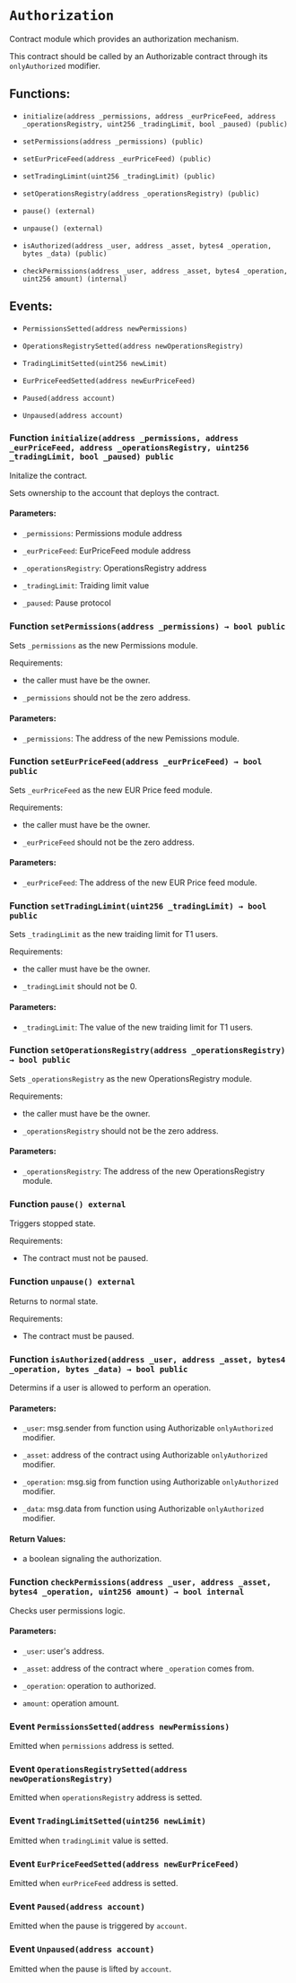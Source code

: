 # `Authorization`

Contract module which provides an authorization mechanism.

This contract should be called by an Authorizable contract through its `onlyAuthorized` modifier.

## Functions:

- `initialize(address _permissions, address _eurPriceFeed, address _operationsRegistry, uint256 _tradingLimit, bool _paused) (public)`

- `setPermissions(address _permissions) (public)`

- `setEurPriceFeed(address _eurPriceFeed) (public)`

- `setTradingLimint(uint256 _tradingLimit) (public)`

- `setOperationsRegistry(address _operationsRegistry) (public)`

- `pause() (external)`

- `unpause() (external)`

- `isAuthorized(address _user, address _asset, bytes4 _operation, bytes _data) (public)`

- `checkPermissions(address _user, address _asset, bytes4 _operation, uint256 amount) (internal)`

## Events:

- `PermissionsSetted(address newPermissions)`

- `OperationsRegistrySetted(address newOperationsRegistry)`

- `TradingLimitSetted(uint256 newLimit)`

- `EurPriceFeedSetted(address newEurPriceFeed)`

- `Paused(address account)`

- `Unpaused(address account)`

### Function `initialize(address _permissions, address _eurPriceFeed, address _operationsRegistry, uint256 _tradingLimit, bool _paused) public`

Initalize the contract.

Sets ownership to the account that deploys the contract.

#### Parameters:

- `_permissions`: Permissions module address

- `_eurPriceFeed`: EurPriceFeed module address

- `_operationsRegistry`: OperationsRegistry address

- `_tradingLimit`: Traiding limit value

- `_paused`: Pause protocol

### Function `setPermissions(address _permissions) → bool public`

Sets `_permissions` as the new Permissions module.

Requirements:

- the caller must have be the owner.

- `_permissions` should not be the zero address.

#### Parameters:

- `_permissions`: The address of the new Pemissions module.

### Function `setEurPriceFeed(address _eurPriceFeed) → bool public`

Sets `_eurPriceFeed` as the new EUR Price feed module.

Requirements:

- the caller must have be the owner.

- `_eurPriceFeed` should not be the zero address.

#### Parameters:

- `_eurPriceFeed`: The address of the new EUR Price feed module.

### Function `setTradingLimint(uint256 _tradingLimit) → bool public`

Sets `_tradingLimit` as the new traiding limit for T1 users.

Requirements:

- the caller must have be the owner.

- `_tradingLimit` should not be 0.

#### Parameters:

- `_tradingLimit`: The value of the new traiding limit for T1 users.

### Function `setOperationsRegistry(address _operationsRegistry) → bool public`

Sets `_operationsRegistry` as the new OperationsRegistry module.

Requirements:

- the caller must have be the owner.

- `_operationsRegistry` should not be the zero address.

#### Parameters:

- `_operationsRegistry`: The address of the new OperationsRegistry module.

### Function `pause() external`

Triggers stopped state.

Requirements:

- The contract must not be paused.

### Function `unpause() external`

Returns to normal state.

Requirements:

- The contract must be paused.

### Function `isAuthorized(address _user, address _asset, bytes4 _operation, bytes _data) → bool public`

Determins if a user is allowed to perform an operation.

#### Parameters:

- `_user`: msg.sender from function using Authorizable `onlyAuthorized` modifier.

- `_asset`: address of the contract using Authorizable `onlyAuthorized` modifier.

- `_operation`: msg.sig from function using Authorizable `onlyAuthorized` modifier.

- `_data`: msg.data from function using Authorizable `onlyAuthorized` modifier.

#### Return Values:

- a boolean signaling the authorization.

### Function `checkPermissions(address _user, address _asset, bytes4 _operation, uint256 amount) → bool internal`

Checks user permissions logic.

#### Parameters:

- `_user`: user's address.

- `_asset`: address of the contract where `_operation` comes from.

- `_operation`: operation to authorized.

- `amount`: operation amount.

### Event `PermissionsSetted(address newPermissions)`

Emitted when `permissions` address is setted.

### Event `OperationsRegistrySetted(address newOperationsRegistry)`

Emitted when `operationsRegistry` address is setted.

### Event `TradingLimitSetted(uint256 newLimit)`

Emitted when `tradingLimit` value is setted.

### Event `EurPriceFeedSetted(address newEurPriceFeed)`

Emitted when `eurPriceFeed` address is setted.

### Event `Paused(address account)`

Emitted when the pause is triggered by `account`.

### Event `Unpaused(address account)`

Emitted when the pause is lifted by `account`.
